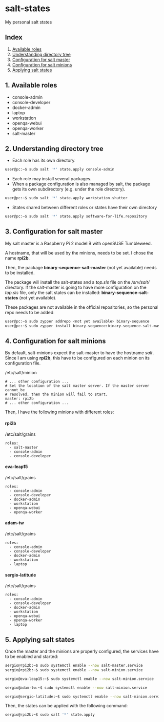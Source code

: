 # salt-states
My personal salt states

## Index

1. [Available roles](#1-available-roles)
2. [Understanding directory tree](#2-understanding-directory-tree)
3. [Configuration for salt master](#3-configuration-for-salt-master)
4. [Configuration for salt minions](#4-configuration-for-salt-minions)
5. [Applying salt states](#5-applying-salt-states)

## 1. Available roles

- console-admin
- console-developer
- docker-admin
- laptop
- workstation
- openqa-webui
- openqa-worker
- salt-master

## 2. Understanding directory tree

- Each role has its own directory.
```bash
user@pc:~$ sudo salt '*' state.apply console-admin
```
- Each role may install several packages.
- When a package configuration is also managed by salt, the package gets its own subdirectory (e.g. under the role directory).
```bash
user@pc:~$ sudo salt '*' state.apply workstation.shutter
```
- States shared between different roles or states have their own directory
```bash
user@pc:~$ sudo salt '*' state.apply software-for-life.repository
```

## 3. Configuration for salt master

My salt master is a Raspberry Pi 2 model B with openSUSE Tumbleweed.

A hostname, that will be used by the minions, needs to be set. I chose the name **rpi2b**.

Then, the package **binary-sequence-salt-master** (not yet available) needs to be installed.

The package will install the salt-states and a _top.sls_ file on the _/srv/salt/_ directory. If the salt-master is going to have more configuration on the _top.sls_ file, only the salt states can be installed:
**binary-sequence-salt-states** (not yet available).

These packages are not available in the official repositories, so the personal repo needs to be added:

```bash
user@pc:~$ sudo zypper addrepo <not yet available> binary-sequence
user@pc:~$ sudo zypper install binary-sequence:binary-sequence-salt-master
```

## 4. Configuration for salt minions

By default, salt-minions expect the salt-master to have the hostname _salt_. Since I am using **rpi2b**, this have to be configured on each minion on its configuration file.

/etc/salt/minion

```salt
# ... other configuration ...
# Set the location of the salt master server. If the master server cannot be
# resolved, then the minion will fail to start.
master: rpi2b
# ... other configuration ...
```

Then, I have the following minions with different roles:

#### rpi2b

/etc/salt/grains

```salt
roles:
  - salt-master
  - console-admin
  - console-developer
```

#### eva-leap15

/etc/salt/grains

```salt
roles:
  - console-admin
  - console-developer
  - docker-admin
  - workstation
  - openqa-webui
  - openqa-worker
```

#### adam-tw

/etc/salt/grains

```salt
roles:
  - console-admin
  - console-developer
  - docker-admin
  - workstation
  - laptop
```

#### sergio-latitude

/etc/salt/grains

```salt
roles:
  - console-admin
  - console-developer
  - docker-admin
  - workstation
  - openqa-webui
  - openqa-worker
  - laptop
```

## 5. Applying salt states

Once the master and the minions are properly configured, the services have to be enabled and started:

```bash
sergio@rpi2b:~$ sudo systemctl enable --now salt-master.service
sergio@rpi2b:~$ sudo systemctl enable --now salt-minion.service
```

```bash
sergio@eva-leap15:~$ sudo systemctl enable --now salt-minion.service
```

```bash
sergio@adam-tw:~$ sudo systemctl enable --now salt-minion.service
```

```bash
sergio@sergio-latitude:~$ sudo systemctl enable --now salt-minion.service
```

Then, the states can be applied with the following command:

```bash
sergio@rpi2b:~$ sudo salt '*' state.apply
```
